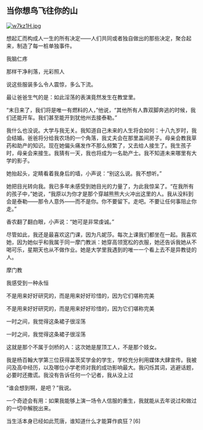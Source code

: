 ## 当你想鸟飞往你的山


[![w7kz1H.jpg](https://s1.ax1x.com/2020/09/20/w7kz1H.jpg)](https://imgchr.com/i/w7kz1H)

想起汇而构成人一生的所有决定——人们共同或者独自做出的那些决定，聚合起来，制造了每一桩单独事件。  

我脑仁疼  

那样干净利落，光彩照人  

说这些服装多么令人震惊，多么下流。  

最让爸爸生气的是：如此淫荡的表演竟然发生在教堂里。  

“末日来了，我们将是唯一有燃料的人，”他说，“其他所有人靠双脚奔逃的时候，我们还能开车。我们甚至能开到犹他州去接泰勒。”  

我什么也没说。大学与我无关。我知道自己未来的人生将会如何：十八九岁时，我会结婚。爸爸将分给我农场的一个角落，我丈夫会在那里盖间房子。母亲会教我草药和助产的知识。现在她偏头痛发作不那么频繁了，又去给人接生了。我生孩子时，母亲会来接生。我猜有一天，我也将成为一名助产士。我不知道未来哪里有大学的影子。  

她抬起头，定睛看着我身后的墙，小声说：“别这么说。我不想听。”  

她把目光转向我。我已多年未感受到她目光的力量了，为此我惊呆了。“在我所有的孩子中，”她说，“我原以为你才是那个穿越熊熊大火冲出这里的人。我从没料到会是泰勒——那令人意外——而不是你。你不要留下。走吧。不要让任何事阻止你走。”  

香农翻了翻白眼，小声说：“她可是非常虔诚。”  

尽管如此，我还是最喜欢这门课，因为凡妮莎。每次上课我们都坐在一起。我喜欢她，因为她似乎和我属于同一摩门教派：她穿高领宽松的衣服，她还告诉我她从不喝可乐，星期天也从不做作业。她是大学里我遇到的唯一一个看上去不是异教徒的人。  

摩门教  

我感受到一种永恒  

不是用来好好研究的，而是用来好好珍惜的，因为它们堪称完美  

不是用来好好研究的，而是用来好好珍惜的，因为它们堪称完美  

一时之间，我觉得这条裙子很淫荡  

一时之间，我觉得这条裙子很淫荡  

这就是那个不属于剑桥的人：这次她是屋顶工人，不是那个妓女。  

我是杨百翰大学第三位获得盖茨奖学金的学生，学校充分利用媒体大肆宣传。我被问及高中经历，以及哪位小学老师对我的成功影响最大。我闪烁其词，逃避话题，必要时还撒谎。我没有告诉任何一个记者，我从没上过  

“谁会想到啊，是吧？”我说。  

一个奇迹会有用：如果我能够上演一场令人信服的重生，我就能从去年说过和做过的一切中解脱出来。  

当生活本身已经如此荒唐，谁知道什么才能算作疯狂？[6]  

